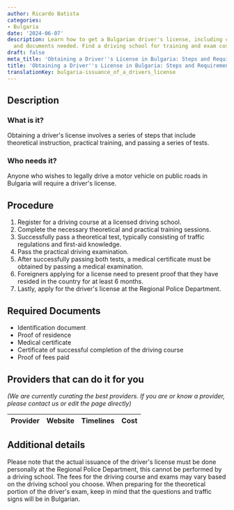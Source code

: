 ```yaml
---
author: Ricardo Batista
categories:
- Bulgaria
date: '2024-06-07'
description: Learn how to get a Bulgarian driver's license, including courses, tests,
  and documents needed. Find a driving school for training and exam costs.
draft: false
meta_title: 'Obtaining a Driver''s License in Bulgaria: Steps and Requirements'
title: 'Obtaining a Driver''s License in Bulgaria: Steps and Requirements'
translationKey: bulgaria-issuance_of_a_drivers_license
---
```



## Description
### What is it?
Obtaining a driver's license involves a series of steps that include theoretical instruction, practical training, and passing a series of tests. 

### Who needs it?
Anyone who wishes to legally drive a motor vehicle on public roads in Bulgaria will require a driver's license. 

## Procedure

1. Register for a driving course at a licensed driving school.
2. Complete the necessary theoretical and practical training sessions. 
3. Successfully pass a theoretical test, typically consisting of traffic regulations and first-aid knowledge.
4. Pass the practical driving examination.
5. After successfully passing both tests, a medical certificate must be obtained by passing a medical examination.
6. Foreigners applying for a license need to present proof that they have resided in the country for at least 6 months.
7. Lastly, apply for the driver's license at the Regional Police Department. 

## Required Documents

- Identification document
- Proof of residence
- Medical certificate
- Certificate of successful completion of the driving course
- Proof of fees paid

## Providers that can do it for you

_(We are currently curating the best providers. If you are or know a provider, please contact us or edit the page directly)_

| Provider        |     Website     |     Timelines    |       Cost      |
| --------------- | --------------- |  :-------------: | :-------------: |

## Additional details

Please note that the actual issuance of the driver's license must be done personally at the Regional Police Department, this cannot be performed by a driving school. The fees for the driving course and exams may vary based on the driving school you choose. When preparing for the theoretical portion of the driver's exam, keep in mind that the questions and traffic signs will be in Bulgarian.